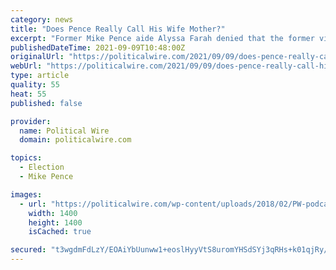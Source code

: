 ```yaml
---
category: news
title: "Does Pence Really Call His Wife Mother?"
excerpt: "Former Mike Pence aide Alyssa Farah denied that the former vice president refers to his wife as \"mother,” The Hill reports.Said Farah: “This is a myth that drives me crazy. This has driven me crazy for years because it's weird."
publishedDateTime: 2021-09-09T10:48:00Z
originalUrl: "https://politicalwire.com/2021/09/09/does-pence-really-call-his-wife-mother/"
webUrl: "https://politicalwire.com/2021/09/09/does-pence-really-call-his-wife-mother/"
type: article
quality: 55
heat: 55
published: false

provider:
  name: Political Wire
  domain: politicalwire.com

topics:
  - Election
  - Mike Pence

images:
  - url: "https://politicalwire.com/wp-content/uploads/2018/02/PW-podcast-logo.jpg"
    width: 1400
    height: 1400
    isCached: true

secured: "t3wgdmFdLzY/EOAiYbUunww1+eoslHyyVtS8uromYHSdSYj3qRHs+k01qjRy/nnPk4RRP1HQfTSgZa5xOniKB1KxSpsL7o/sL2TcsvtrxcBWcb9xXswUG8TU+Se1S2AYHCSxBbOEjOB8wDuzYTiJ2+55u5oyTTgII/Mm9+cb16KEBSOmhSx/5rY5QkttuQdQgonauLYZ1daGyGMZeQFJ3J3o6LqCBiCRmloSNN9+KVAo6YgL6MZe/PKS/pR414dkxv1/94NzVjHlBD429jwh7pxkBTWjjqzPXYbLy/I+qZNaqlqLybgvRJFAiUDuJy7rzKsJyAH/ye7inXKwvbrWLxPQwkabdnePo1cXFWZJAMc=;S8IEDKH19fgoEP7rzwfjVg=="
---
```


